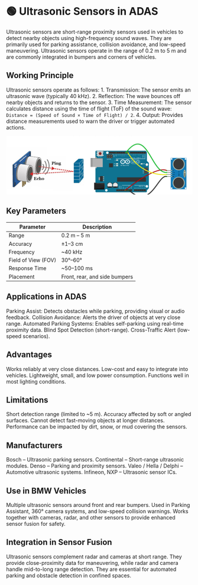 # 🟢 Ultrasonic Sensors in ADAS
Ultrasonic sensors are short-range proximity sensors used in vehicles to detect nearby objects using high-frequency sound waves. They are primarily used for parking assistance, collision avoidance, and low-speed maneuvering. Ultrasonic sensors operate in the range of 0.2 m to 5 m and are commonly integrated in bumpers and corners of vehicles.
## Working Principle
Ultrasonic sensors operate as follows: 1. Transmission: The sensor emits an ultrasonic wave (typically 40 kHz). 2. Reflection: The wave bounces off nearby objects and returns to the sensor. 3. Time Measurement: The sensor calculates distance using the time of flight (ToF) of the sound wave: `Distance = (Speed of Sound × Time of Flight) / 2`. 4. Output: Provides distance measurements used to warn the driver or trigger automated actions.

![image alt](Images/IMG_20251020_163308.png)

## Key Parameters
| Parameter | Description |
|-----------|-------------|
| Range | 0.2 m – 5 m |
| Accuracy | ±1–3 cm |
| Frequency | ~40 kHz |
| Field of View (FOV) | 30°–60° |
| Response Time | ~50–100 ms |
| Placement | Front, rear, and side bumpers |
## Applications in ADAS
Parking Assist: Detects obstacles while parking, providing visual or audio feedback. Collision Avoidance: Alerts the driver of objects at very close range. Automated Parking Systems: Enables self-parking using real-time proximity data. Blind Spot Detection (short-range). Cross-Traffic Alert (low-speed scenarios).
## Advantages
Works reliably at very close distances. Low-cost and easy to integrate into vehicles. Lightweight, small, and low power consumption. Functions well in most lighting conditions.
## Limitations
Short detection range (limited to ~5 m). Accuracy affected by soft or angled surfaces. Cannot detect fast-moving objects at longer distances. Performance can be impacted by dirt, snow, or mud covering the sensors.
## Manufacturers
Bosch – Ultrasonic parking sensors. Continental – Short-range ultrasonic modules. Denso – Parking and proximity sensors. Valeo / Hella / Delphi – Automotive ultrasonic systems. Infineon, NXP – Ultrasonic sensor ICs.
## Use in BMW Vehicles
Multiple ultrasonic sensors around front and rear bumpers. Used in Parking Assistant, 360° camera systems, and low-speed collision warnings. Works together with cameras, radar, and other sensors to provide enhanced sensor fusion for safety.
## Integration in Sensor Fusion
Ultrasonic sensors complement radar and cameras at short range. They provide close-proximity data for maneuvering, while radar and camera handle mid-to-long range detection. They are essential for automated parking and obstacle detection in confined spaces.

